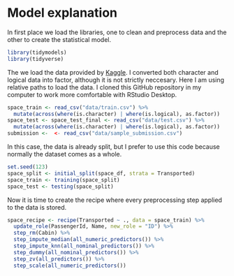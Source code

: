 # Model explanation

In first place we load the libraries, one to clean and preprocess data and the other to create the statistical model.
```R
library(tidymodels)
library(tidyverse)
```

The we load the data provided by [Kaggle](https://www.kaggle.com/competitions/spaceship-titanic/data). I converted both character and logical data into factor, although it is not strictly neccesary. Here I am using relative paths to load the data. I cloned this GitHub repository in my computer to work more comfortable with RStudio Desktop.
```R
space_train <- read_csv("data/train.csv") %>% 
  mutate(across(where(is.character) | where(is.logical), as.factor))
space_test <- space_test_final <- read_csv("data/test.csv") %>% 
  mutate(across(where(is.character) | where(is.logical), as.factor))
submission <-  <- read_csv("data/sample_submission.csv")
```

In this case, the data is already split, but I prefer to use this code because normally the dataset comes as a whole.
```R
set.seed(123)
space_split <- initial_split(space_df, strata = Transported)
space_train <- training(space_split)
space_test <- testing(space_split)
```

Now it is time to create the recipe where every preprocessing step applied to the data is stored.
```R
space_recipe <- recipe(Transported ~ ., data = space_train) %>% 
  update_role(PassengerId, Name, new_role = "ID") %>% 
  step_rm(Cabin) %>% 
  step_impute_median(all_numeric_predictors()) %>% 
  step_impute_knn(all_nominal_predictors()) %>% 
  step_dummy(all_nominal_predictors()) %>% 
  step_zv(all_predictors()) %>% 
  step_scale(all_numeric_predictors())
```
